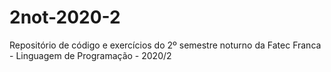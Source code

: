 # 2not-2020-2
Repositório de código e exercícios do 2º semestre noturno da Fatec Franca - Linguagem de Programação - 2020/2
